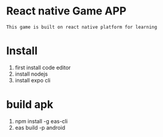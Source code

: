 # React native Game APP

    This game is built on react native platform for learning

# Install

1. first install code editor
2. install nodejs
3. install expo cli

# build apk

1. npm install -g eas-cli
2. eas build -p android
